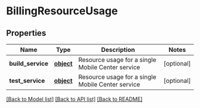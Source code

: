 # BillingResourceUsage

## Properties
Name | Type | Description | Notes
------------ | ------------- | ------------- | -------------
**build_service** | [**object**](.md) | Resource usage for a single Mobile Center service | [optional] 
**test_service** | [**object**](.md) | Resource usage for a single Mobile Center service | [optional] 

[[Back to Model list]](../README.md#documentation-for-models) [[Back to API list]](../README.md#documentation-for-api-endpoints) [[Back to README]](../README.md)

